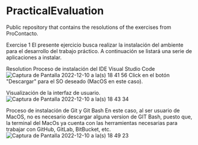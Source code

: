 # PracticalEvaluation
Public repository that contains the resolutions of the exercises from ProContacto.

Exercise 1
El presente ejercicio busca realizar la instalación del ambiente para el desarrollo del trabajo práctico. A continuación se listará una serie de aplicaciones a instalar.

  Resolution
  Proceso de instalación del IDE Visual Studio Code
![Captura de Pantalla 2022-12-10 a la(s) 18 41 56](https://user-images.githubusercontent.com/104602118/206881104-146df002-2977-4b20-94cc-ed67935a21bc.png)
  Click en el botón "Descargar" para el SO deseado (MacOS en este caso).
  
  Visualización de la interfaz de usuario.
  ![Captura de Pantalla 2022-12-10 a la(s) 18 43 34](https://user-images.githubusercontent.com/104602118/206881191-594b55df-c4b0-4f14-b8f1-b62e7bbd8325.png)

  Proceso de instalación de Git y Git Bash
  En este caso, al ser usuario de MacOS, no es necesario descargar alguna version de GIT Bash, puesto que, la terminal del MacOs ya cuenta con las herramientas necesarias para trabajar con GitHub, GitLab, BitBucket, etc.
  ![Captura de Pantalla 2022-12-10 a la(s) 18 49 23](https://user-images.githubusercontent.com/104602118/206881262-574e818f-6423-4bb0-a987-65cb31d60d68.png)
